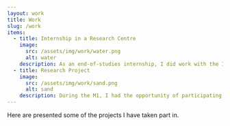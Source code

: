 ```yaml
---
layout: work
title: Work
slug: /work
items:
  - title: Internship in a Research Centre
    image:
      src: /assets/img/work/water.png
      alt: water
    description: As an end-of-studies internship, I did work with the IT-team of the Research Centre of the Schweitzer Foundation in Gabon on a biomedical project which consisted of automating the patients' data transfer from biomedical analysers to a Laboratory Information Software.
  - title: Research Project
    image:
      src: /assets/img/work/sand.png
      alt: sand
    description: During the M1, I had the opportunity of participating in a project.
---
```


Here are presented some of the projects I have taken part in.
<br />
<br />
